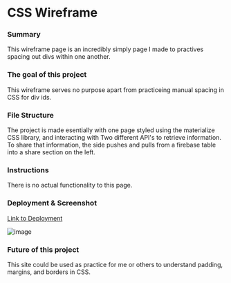 # CSS Wireframe

### Summary
This wireframe page is an incredibly simply page I made to practives spacing out divs within one another. 

### The goal of this project
This wireframe serves no purpose apart from practiceing manual spacing in CSS for div ids.

### File Structure
The project is made esentially with one page styled using the materialize CSS library, and interacting with Two different API's to retrieve information. To share that information, the side pushes and pulls from a firebase table into a share section on the left. 

### Instructions
There is no actual functionality to this page. 

### Deployment & Screenshot
[Link to Deployment](https://jwilly117.github.io/CSS-WireFrame/)

![image](https://imgur.com/iZpdvya.png)

### Future of this project
This site could be used as practice for me or others to understand padding, margins, and borders in CSS. 
